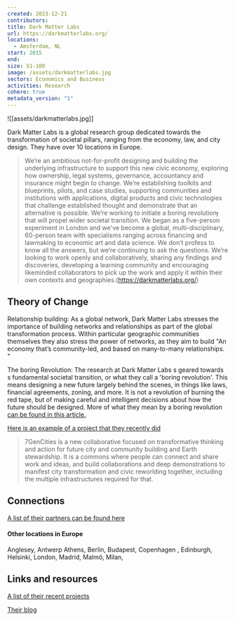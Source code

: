 ```yaml
---
created: 2023-12-21
contributors: 
title: Dark Matter Labs
url: https://darkmatterlabs.org/
locations:
  - Amsterdam, NL
start: 2015
end: 
size: 51-100
image: /assets/darkmatterlabs.jpg
sectors: Economics and Business
activities: Research
cohere: true
metadata_version: "1"
---
```


![[assets/darkmatterlabs.jpg]]

Dark Matter Labs is a global research group dedicated towards the transformation of societal pillars, ranging from the economy, law, and city design. They have over 10 locations in Europe. 

> We’re an ambitious not-for-profit designing and building the underlying infrastructure to support this new civic economy, exploring how ownership, legal systems, governance, accountancy and insurance might begin to change. We’re establishing toolkits and blueprints, pilots, and case studies, supporting communities and institutions with applications, digital products and civic technologies that challenge established thought and demonstrate that an alternative is possible. We’re working to initiate a boring revolution︎ that will propel wider societal transition. We began as a five-person experiment in London and we've become a global, multi-disciplinary, 60-person team with specialisms ranging across financing and lawmaking to economic art and data science. We don’t profess to know all the answers, but we’re continuing to ask the questions. We’re looking to work openly and collaboratively, sharing any findings and discoveries, developing a learning community and encouraging likeminded collaborators to pick up the work and apply it within their own contexts and geographies.(https://darkmatterlabs.org/)

## Theory of Change

Relationship building: As a global network, Dark Matter Labs stresses the importance of building networks and relationships as part of the global transformation process. Within particular geographic communities themselves they also stress the power of networks, as they aim to build "An economy that’s community-led, and based on many-to-many relationships. "

The boring Revolution: The research at Dark Matter Labs s geared towards s fundamental societal transition, or what they call a 'boring revolution'. This means designing a new future largely behind the scenes, in things like laws, financial agreements, zoning, and more. It is not a revolution of burning the red tape, but of making careful and intelligent decisions about how the future should be designed. More of what they mean by a boring revolution [can be found in this article.](https://provocations.darkmatterlabs.org/the-necessity-of-a-boring-revolution-a71b1ae6f956)

[Here is an example of a project that they recently did](https://darkmatterlabs.org/7GenCities) 

> 7GenCities is a new collaborative focused on transformative thinking and action for future city and community building and Earth stewardship. It is a commons where people can connect and share work and ideas, and build collaborations and deep demonstrations to manifest city transformation and civic reworlding together, including the multiple infrastructures required for that.

## Connections

[A list of their partners can be found here](https://darkmatterlabs.org/About)

#### Other locations in Europe

Anglesey, Antwerp Athens, Berlin, Budapest, Copenhagen , Edinburgh, Helsinki, London, Madrid, Malmö, Milan, 

## Links and resources 

[A list of their recent projects](https://darkmatterlabs.org/Projects)

[Their blog](https://provocations.darkmatterlabs.org/)

